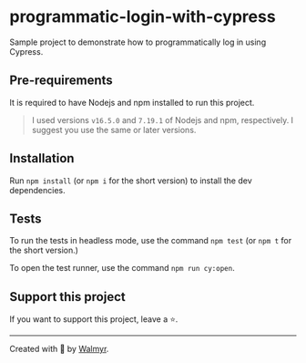 # programmatic-login-with-cypress

Sample project to demonstrate how to programmatically log in using Cypress.

## Pre-requirements

It is required to have Nodejs and npm installed to run this project.

> I used versions `v16.5.0` and `7.19.1` of Nodejs and npm, respectively. I suggest you use the same or later versions.

## Installation

Run `npm install` (or `npm i` for the short version) to install the dev dependencies.

## Tests

To run the tests in headless mode, use the command `npm test` (or `npm t` for the short version.)

To open the test runner, use the command `npm run cy:open`.

## Support this project

If you want to support this project, leave a ⭐.

___

Created with 💚 by [Walmyr](https://walmyr.dev).
